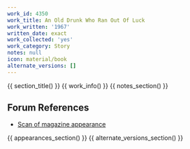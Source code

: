 ```yaml
---
work_id: 4350
work_title: An Old Drunk Who Ran Out Of Luck
work_written: '1967'
written_date: exact
work_collected: 'yes'
work_category: Story
notes: null
icon: material/book
alternate_versions: []
---
```


{{ section_title() }}
{{ work_info() }}
{{ notes_section() }}
## Forum References
- [Scan of magazine appearance](https://bukowskiforum.com/threads/bukowski-in-open-city-notes-of-a-dirty-old-man.12446/#post-167220)

{{ appearances_section() }}
{{ alternate_versions_section() }}